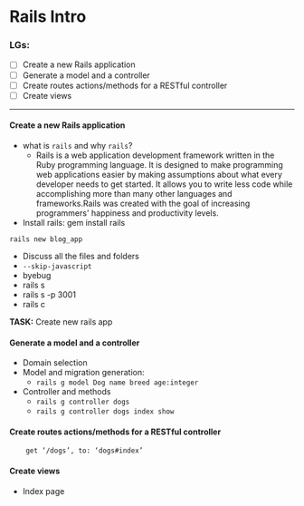 # Rails Intro

### LGs:
- [ ] Create a new Rails application
- [ ] Generate a model and a controller
- [ ] Create routes actions/methods for a RESTful controller
- [ ] Create views

---

#### Create a new Rails application
* what is `rails` and why `rails`?
    * Rails is a web application development framework written in the Ruby programming language. It is designed to make programming web applications easier by making assumptions about what every developer needs to get started. It allows you to write less code while accomplishing more than many other languages and frameworks.Rails was created with the goal of increasing programmers' happiness and productivity levels. 
* Install rails: gem install rails
```
rails new blog_app
```
* Discuss all the files and folders
* `--skip-javascript`
* byebug
* rails s
* rails s -p 3001
* rails c

**TASK:** Create new rails app

#### Generate a model and a controller
* Domain selection
* Model and migration generation:
    * `rails g model Dog name breed age:integer`
* Controller and methods
    * `rails g controller dogs`
    * `rails g controller dogs index show`

#### Create routes actions/methods for a RESTful controller
``` rails
    get ‘/dogs’, to: ‘dogs#index’
```

#### Create views
* Index page